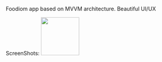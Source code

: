 
Foodiom app based on MVVM architecture.
Beautiful UI/UX 




ScreenShots:
<img src="http://coffe-android.ir/image/Foody/foody_3.png" width="100" height="100">
